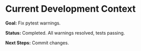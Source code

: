 # Current Development Context

**Goal:** Fix pytest warnings.

**Status:** Completed. All warnings resolved, tests passing.

**Next Steps:** Commit changes.
